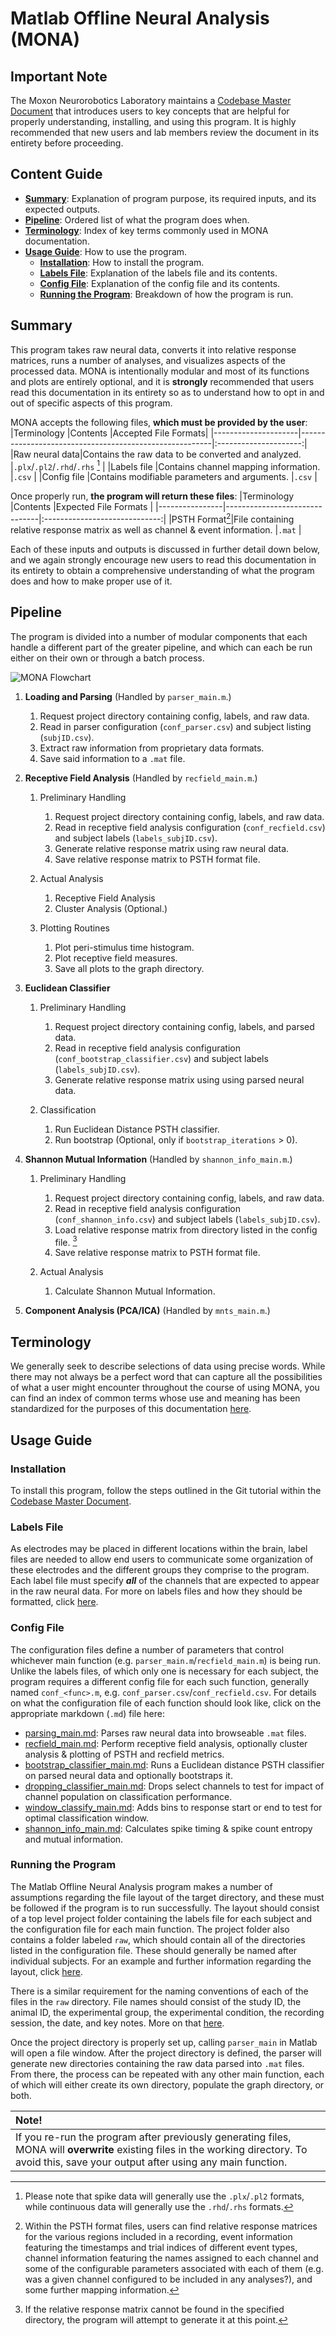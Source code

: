 # Matlab Offline Neural Analysis (MONA)

## Important Note

The Moxon Neurorobotics Laboratory maintains a [Codebase Master Document](https://ucdavis.box.com/s/icsjygmi2bkcv1275xskigibiewahd3p) that introduces users to key concepts that are helpful for properly understanding, installing, and using this program. It is highly recommended that new users and lab members review the document in its entirety before proceeding.


## Content Guide

- **[Summary](#Summary)**: Explanation of program purpose, its required inputs, and its expected outputs.
- **[Pipeline](#Pipeline)**: Ordered list of what the program does when.
- **[Terminology](#Terminology)**: Index of key terms commonly used in MONA documentation.
- **[Usage Guide](#Usage-Guide)**: How to use the program.
    - **[Installation](#Installation)**: How to install the program.
    - **[Labels File](#Labels-File)**: Explanation of the labels file and its contents.
    - **[Config File](#Config-File)**: Explanation of the config file and its contents.
    - **[Running the Program](#Running-Program)**: Breakdown of how the program is run.

## <a name="Summary">Summary</a>

This program takes raw neural data, converts it into relative response matrices, runs a number of analyses, and visualizes aspects of the processed data. MONA is intentionally modular and most of its functions and plots are entirely optional, and it is **strongly** recommended that users read this documentation in its entirety so as to understand how to opt in and out of specific aspects of this program.

MONA accepts the following files, **which must be provided by the user**:
|Terminology          |Contents                                                |Accepted File Formats|
|---------------------|--------------------------------------------------------|:---------------------:|
|Raw neural data|Contains the raw data to be converted and analyzed.                  |`.plx`/`.pl2`/`.rhd`/`.rhs` [^dataform]     |
|Labels file          |Contains channel mapping information.                   |`.csv`    |
|Config file          |Contains modifiable parameters and arguments.           |`.csv`    |

[^dataform]: Please note that spike data will generally use the `.plx`/`.pl2` formats, while continuous data will generally use the `.rhd`/`.rhs` formats.

Once properly run, **the program will return these files**:
|Terminology                |Contents                          |Expected File Formats                         |
|----------------|-------------------------------|:-----------------------------:|
|PSTH Format[^rrm]|File containing relative response matrix as well as channel & event information.            |`.mat`            |

[^rrm]: Within the PSTH format files, users can find relative response matrices for the various regions included in a recording, event information featuring the timestamps and trial indices of different event types, channel information featuring the names assigned to each channel and some of the configurable parameters associated with each of them (e.g. was a given channel configured to be included in any analyses?), and some further mapping information. 

Each of these inputs and outputs is discussed in further detail down below, and we again strongly encourage new users to read this documentation in its entirety to obtain a comprehensive understanding of what the program does and how to make proper use of it.

## <a name="Pipeline">Pipeline</a>

The program is divided into a number of modular components that each handle a different part of the greater pipeline, and which can each be run either on their own or through a batch process.

![MONA Flowchart](https://imgur.com/ni2EvR3.png)

1. **Loading and Parsing** (Handled by `parser_main.m`.)
    1. Request project directory containing config, labels, and raw data.
    2. Read in parser configuration (`conf_parser.csv`) and subject listing (`subjID.csv`).
    3. Extract raw information from proprietary data formats.
    4. Save said information to a `.mat` file.

2. **Receptive Field Analysis** (Handled by `recfield_main.m`.)
    1. Preliminary Handling
        1. Request project directory containing config, labels, and raw data.
        2. Read in receptive field analysis configuration (`conf_recfield.csv`) and subject labels (`labels_subjID.csv`).
        3. Generate relative response matrix using raw neural data.
        4. Save relative response matrix to PSTH format file.
        
    2. Actual Analysis
        1. Receptive Field Analysis
        2. Cluster Analysis (Optional.)

    3. Plotting Routines
        1. Plot peri-stimulus time histogram.
        2. Plot receptive field measures.
        3. Save all plots to the graph directory.
    
3. **Euclidean Classifier**
    1. Preliminary Handling
        1. Request project directory containing config, labels, and parsed data.
        2. Read in receptive field analysis configuration (`conf_bootstrap_classifier.csv`) and subject labels (`labels_subjID.csv`).
        3. Generate relative response matrix using using parsed neural data.

    2. Classification
        1. Run Euclidean Distance PSTH classifier.
        2. Run bootstrap (Optional, only if `bootstrap_iterations` > 0).

4. **Shannon Mutual Information** (Handled by `shannon_info_main.m`.)
    1. Preliminary Handling
        1. Request project directory containing config, labels, and raw data.
        2. Read in receptive field analysis configuration (`conf_shannon_info.csv`) and subject labels (`labels_subjID.csv`).
        3. Load relative response matrix from directory listed in the config file. [^rrmsmi]
        4. Save relative response matrix to PSTH format file.
        
    2. Actual Analysis
        1. Calculate Shannon Mutual Information.

5. **Component Analysis (PCA/ICA)** (Handled by `mnts_main.m`.)

[^boot]: If `bootstrap_iterations` is greater than `0`, bootstrap classifier.
[^rrmsmi]: If the relative response matrix cannot be found in the specified directory, the program will attempt to generate it at this point.

## <a name="Terminology">Terminology</a>

We generally seek to describe selections of data using precise words. While there may not always be a perfect word that can capture all the possibilities of what a user might encounter throughout the course of using MONA, you can find an index of common terms whose use and meaning has been standardized for the purposes of this documentation [here](https://github.com/NeuralStorm/MATLAB-offline-neural-analysis/blob/kevin-docs/docs/terminology.md).

## <a name="Usage-Guide">Usage Guide</a>

### <a name="Installation">Installation</a>

To install this program, follow the steps outlined in the Git tutorial within the [Codebase Master Document](https://ucdavis.box.com/s/icsjygmi2bkcv1275xskigibiewahd3p).

### <a name="Labels-File">Labels File</a>

As electrodes may be placed in different locations within the brain, label files are needed to allow end users to communicate some organization of these electrodes and the different groups they comprise to the program. Each label file must specify _**all**_ of the channels that are expected to appear in the raw neural data. For more on labels files and how they should be formatted, click [here](https://github.com/NeuralStorm/MATLAB-offline-neural-analysis/blob/kevin-docs/docs/labels_file.md).

### <a name="Config File">Config File</a>

The configuration files define a number of parameters that control whichever main function (e.g. `parser_main.m`/`recfield_main.m`) is being run. Unlike the labels files, of which only one is necessary for each subject, the program requires a different config file for each such function, generally named `conf_<func>.m`, e.g. `conf_parser.csv`/`conf_recfield.csv`. For details on what the configuration file of each function should look like, click on the appropriate markdown (`.md`) file here:

- [parsing_main.md](https://github.com/NeuralStorm/MATLAB-offline-neural-analysis/blob/kevin-docs/docs/parsing_main.md): Parses raw neural data into browseable `.mat` files.
- [recfield_main.md](https://github.com/NeuralStorm/MATLAB-offline-neural-analysis/blob/kevin-docs/docs/recfield_main.md): Perform receptive field analysis, optionally cluster analysis & plotting of PSTH and recfield metrics.
- [bootstrap_classifier_main.md](https://github.com/NeuralStorm/MATLAB-offline-neural-analysis/blob/kevin-docs/docs/bootstrap_classifier_main.md): Runs a Euclidean distance PSTH classifier on parsed neural data and optionally bootstraps it.
- [dropping_classifier_main.md](https://github.com/NeuralStorm/MATLAB-offline-neural-analysis/blob/kevin-docs/docs/dropping_classifier_main.md): Drops select channels to test for impact of channel population on classification performance. 
- [window_classify_main.md](https://github.com/NeuralStorm/MATLAB-offline-neural-analysis/blob/kevin-docs/docs/window_classify_main.md): Adds bins to response start or end to test for optimal classification window.
- [shannon_info_main.md](https://github.com/NeuralStorm/MATLAB-offline-neural-analysis/blob/kevin-docs/docs/shannon_info_main.md): Calculates spike timing & spike count entropy and mutual information.

### <a name="running-program">Running the Program</a>

The Matlab Offline Neural Analysis program makes a number of assumptions regarding the file layout of the target directory, and these must be followed if the program is to run successfully. The layout should consist of a top level project folder containing the labels file for each subject and the configuration file for each main function. The project folder also contains a folder labeled `raw`, which should contain all of the directories listed in the configuration file. These should generally be named after individual subjects. For an example and further information regarding the layout, click [here](https://github.com/NeuralStorm/MATLAB-offline-neural-analysis/blob/kevin-docs/docs/file_layout.md).

There is a similar requirement for the naming conventions of each of the files in the `raw` directory. File names should consist of the study ID, the animal ID, the experimental group, the experimental condition, the recording session, the date, and key notes. More on that [here](https://github.com/NeuralStorm/MATLAB-offline-neural-analysis/blob/kevin-docs/docs/filename_convention.md).

Once the project directory is properly set up, calling `parser_main` in Matlab will open a file window. After the project directory is defined, the parser will generate new directories containing the raw data parsed into `.mat` files. From there, the process can be repeated with any other main function, each of which will either create its own directory, populate the graph directory, or both.

|**Note!**|
|:-|
|If you re-run the program after previously generating files, MONA will **overwrite** existing files in the working directory. To avoid this, save your output after using any main function.

[^negn]: Must be negative.
[^posn]: Must be positive.
[^negpre]: Must be negative if it precedes event onset.
